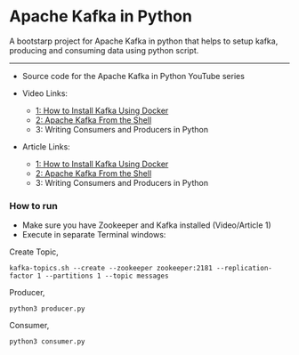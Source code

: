 # Apache Kafka in Python

A bootstarp project for Apache Kafka in python that helps to setup kafka, producing and consuming data using python script.

***
- Source code for the Apache Kafka in Python YouTube series
- Video Links:
  
    - [1: How to Install Kafka Using Docker](https://www.youtube.com/watch?v=4xFZ_iTZLTs)
    - [2: Apache Kafka From the Shell](https://www.youtube.com/watch?v=FlAlz8guJeM)
    - 3: Writing Consumers and Producers in Python
  
- Article Links:
  
    - [1: How to Install Kafka Using Docker](https://betterdatascience.com/how-to-install-apache-kafka-using-docker-the-easy-way/)
    - [2: Apache Kafka From the Shell](https://betterdatascience.com/master-the-kafka-shell-in-5-minutes-topics-producers-and-consumers-explained/)
    - 3: Writing Consumers and Producers in Python


### How to run

- Make sure you have Zookeeper and Kafka installed (Video/Article 1)
- Execute in separate Terminal windows:

Create Topic,

    kafka-topics.sh --create --zookeeper zookeeper:2181 --replication-factor 1 --partitions 1 --topic messages


Producer,

    python3 producer.py


Consumer,


    python3 consumer.py
